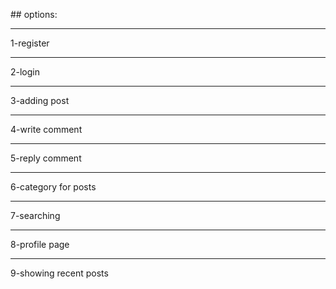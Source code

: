 ## 
<br>
## options:
<br>
<hr>
1-register
<br>
<hr>
2-login
<br>
<hr>
3-adding post
<br>
<hr>
4-write comment
<br>
<hr>
5-reply comment
<br>
<hr>
6-category for posts
<br>
<hr>
7-searching
<br>
<hr>
8-profile page
<br>
<hr>
9-showing recent posts
